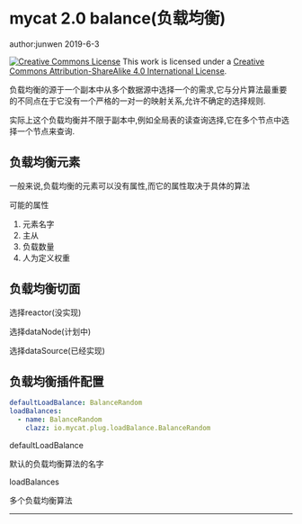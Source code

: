 # mycat 2.0 balance(负载均衡)

author:junwen 2019-6-3

[![Creative Commons License](https://i.creativecommons.org/l/by-sa/4.0/88x31.png)](http://creativecommons.org/licenses/by-sa/4.0/)
This work is licensed under a [Creative Commons Attribution-ShareAlike 4.0 International License](http://creativecommons.org/licenses/by-sa/4.0/).



 负载均衡的源于一个副本中从多个数据源中选择一个的需求,它与分片算法最重要的不同点在于它没有一个严格的一对一的映射关系,允许不确定的选择规则.

实际上这个负载均衡并不限于副本中,例如全局表的读查询选择,它在多个节点中选择一个节点来查询.



## 负载均衡元素

一般来说,负载均衡的元素可以没有属性,而它的属性取决于具体的算法

可能的属性

1. 元素名字
2. 主从
3. 负载数量
4. 人为定义权重

## 负载均衡切面

选择reactor(没实现)

选择dataNode(计划中)

选择dataSource(已经实现)



## 负载均衡插件配置

```yaml
defaultLoadBalance: BalanceRandom
loadBalances:
  - name: BalanceRandom
    clazz: io.mycat.plug.loadBalance.BalanceRandom
```

defaultLoadBalance

默认的负载均衡算法的名字

loadBalances

多个负载均衡算法





------

